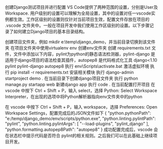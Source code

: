 创建Django测试项目并进行配置
VS Code提供了两种范围的设置，分别是User及Workspace. 用户级别的设置可以理解为全局设置，其中的设置对任一vscode实例都生效。工作区级别的设置则仅针对当前项目生效，配置文件存放在项目的 .vscode 文件夹中。一般在项目开发中我们使用工作区级别的设置。以下步骤记录了如何建立Django项目的基本目录结构。

创建项目文件夹，例如 mkdir e:\temp\django_demo，并当前目录切换到该文件夹
在项目文件夹中使用virtualenv env 创建env文件夹
创建 requirements.txt 文件，文件中添加以下内容，pylint为python的静态语法检测器，pylint-django 是适用于django项目的语法检查其插件，autopep8 是代码格式化工具
django<1.10
pylint
pylint-django
autopep8
执行 env\Scripts\activate.bat 激活虚拟环境
执行 pip install -r requirements.txt 安装相关模块
执行 django-admin startproject demo . 在当前目录下创建django项目文件夹
执行 python manage.py startapp web 新建django app
执行 code . 在当前配置打开项目
在 vscode 中按下 Ctrl + Shift + P，输入 select，选择 Python: Select Workspace Interpreter，在出现的选项中将Python解析器指向env文件夹中的python


在 vscode 中按下 Ctrl + Shift + P，输入 workspace，选择 Preferences: Open Workspace Settings，配置完成后的JSON文件如下
{
    "python.pythonPath": "e:/temp/django_demo/env/scripts/python.exe",
    "python.linting.pylintPath": "pylint",
    "python.linting.pylintArgs": [
        "--load-plugins", "pylint_django"
    ],
    "python.formatting.autopep8Path": "autopep8"
}
成功配置完成后，vscode 会在状态栏中提示代码是否符合 pylint的相关规则。之后我们可以在此基础上继续项目开发。